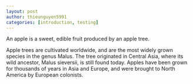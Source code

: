 ```yaml
---
layout: post
author: thieunguyen5991
categories: [introduction, testing]
---
```

An apple is a sweet, edible fruit produced by an apple tree.

<!--more-->

Apple trees are cultivated worldwide, and are the most widely grown species in
the genus Malus. The tree originated in Central Asia, where its wild ancestor,
Malus sieversii, is still found today. Apples have been grown for thousands of
years in Asia and Europe, and were brought to North America by European
colonists.